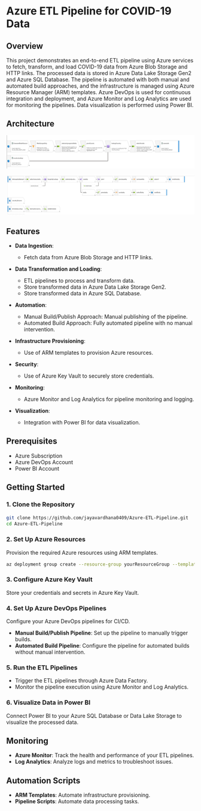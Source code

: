 # Azure ETL Pipeline for COVID-19 Data

## Overview

This project demonstrates an end-to-end ETL pipeline using Azure services to fetch, transform, and load COVID-19 data from Azure Blob Storage and HTTP links. The processed data is stored in Azure Data Lake Storage Gen2 and Azure SQL Database. The pipeline is automated with both manual and automated build approaches, and the infrastructure is managed using Azure Resource Manager (ARM) templates. Azure DevOps is used for continuous integration and deployment, and Azure Monitor and Log Analytics are used for monitoring the pipelines. Data visualization is performed using Power BI.

## Architecture

![Pipeline Architecture](images/ETL_pipeline_cases.png)

![Pipeline Architecture](images/ETL_pipeline_hospital.png)

## Features

- **Data Ingestion**:
  - Fetch data from Azure Blob Storage and HTTP links.
  
- **Data Transformation and Loading**:
  - ETL pipelines to process and transform data.
  - Store transformed data in Azure Data Lake Storage Gen2.
  - Store transformed data in Azure SQL Database.
  
- **Automation**:
  - Manual Build/Publish Approach: Manual publishing of the pipeline.
  - Automated Build Approach: Fully automated pipeline with no manual intervention.
  
- **Infrastructure Provisioning**:
  - Use of ARM templates to provision Azure resources.
  
- **Security**:
  - Use of Azure Key Vault to securely store credentials.
  
- **Monitoring**:
  - Azure Monitor and Log Analytics for pipeline monitoring and logging.
  
- **Visualization**:
  - Integration with Power BI for data visualization.

## Prerequisites

- Azure Subscription
- Azure DevOps Account
- Power BI Account

## Getting Started

### 1. Clone the Repository

```bash
git clone https://github.com/jayavardhana0409/Azure-ETL-Pipeline.git
cd Azure-ETL-Pipeline
```

### 2. Set Up Azure Resources

Provision the required Azure resources using ARM templates.

```bash
az deployment group create --resource-group yourResourceGroup --template-file azuredeploy.json
```

### 3. Configure Azure Key Vault

Store your credentials and secrets in Azure Key Vault.

### 4. Set Up Azure DevOps Pipelines

Configure your Azure DevOps pipelines for CI/CD.

- **Manual Build/Publish Pipeline**: Set up the pipeline to manually trigger builds.
- **Automated Build Pipeline**: Configure the pipeline for automated builds without manual intervention.

### 5. Run the ETL Pipelines

- Trigger the ETL pipelines through Azure Data Factory.
- Monitor the pipeline execution using Azure Monitor and Log Analytics.

### 6. Visualize Data in Power BI

Connect Power BI to your Azure SQL Database or Data Lake Storage to visualize the processed data.

## Monitoring

- **Azure Monitor**: Track the health and performance of your ETL pipelines.
- **Log Analytics**: Analyze logs and metrics to troubleshoot issues.

## Automation Scripts

- **ARM Templates**: Automate infrastructure provisioning.
- **Pipeline Scripts**: Automate data processing tasks.
